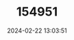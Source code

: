 ---
title: "154951"
category: "Lethrinus genivittatus"
draft: false
date: 2024-02-22 13:03:51
languages:
  English: ["Lancer", "Longspine Emperor", "Thread-fin Emperor"]
  Vietnamese: ["Cá Hè vằn"]
  Undetermined: ["Chul-gal-dom", "Ketambak", "Kiros", "Landok", "Mempinang", "Pelandok"]
  French: ["Communard"]
  Japanese: ["Ito-fuefuki", "Ito-fue-fuki"]
---